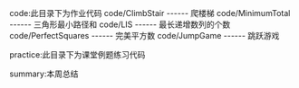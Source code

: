code:此目录下为作业代码
code/ClimbStair ------ 爬楼梯
code/MinimumTotal ------ 三角形最小路径和
code/LIS ------ 最长递增数列的个数
code/PerfectSquares ------ 完美平方数
code/JumpGame ------ 跳跃游戏

practice:此目录下为课堂例题练习代码

summary:本周总结